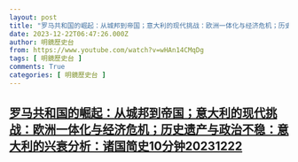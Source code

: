 ```yaml
---
layout: post
title: "罗马共和国的崛起：从城邦到帝国；意大利的现代挑战：欧洲一体化与经济危机；历史遗产与政治不稳：意大利的兴衰分析：诸国简史10分钟20231222"
date: 2023-12-22T06:47:26.000Z
author: 明鏡歷史台
from: https://www.youtube.com/watch?v=wHAn14CMqDg
tags: [ 明鏡歷史台 ]
comments: True
categories: [ 明鏡歷史台 ]
---
```

<!--1703227646000-->
[罗马共和国的崛起：从城邦到帝国；意大利的现代挑战：欧洲一体化与经济危机；历史遗产与政治不稳：意大利的兴衰分析：诸国简史10分钟20231222](https://www.youtube.com/watch?v=wHAn14CMqDg)
------

<div>

</div>
